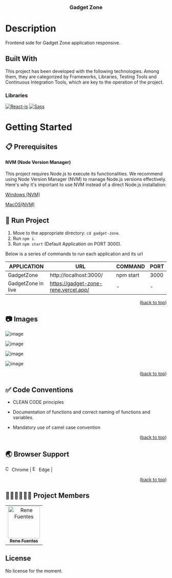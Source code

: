 <a name="readme-top"></a>

<!-- PROJECT LOGO -->
<br />

  <h3 align="center">Gadget Zone</h3>



# Description

Frontend side for Gadget Zone application responsive. 

## Built With

This project has been developed with the following technologies. Among them, they are categorized by Frameworks, Libraries, Testing Tools and Continuous Integration Tools, which are key to the operation of the project.

### Libraries

[![React-js][React-js.io]][React-url]
[![Sass][Sass.io]][Sass-url]


<!-- GETTING STARTED -->

# Getting Started

## 📋 Prerequisites

#### NVM (Node Version Manager) <br>

This project requires Node.js to execute its functionalities. We recommend using Node Version Manager (NVM) to manage Node.js versions effectively. Here's why it's important to use NVM instead of a direct Node.js installation:

[Windows (NVM)](https://github.com/coreybutler/nvm-windows/releases)

[MacOS(NVM)](https://collabnix.com/how-to-install-and-configure-nvm-on-mac-os/)

<!-- RUN PROJECT -->

## 🚀 Run Project

1. Move to the appropriate directory: `cd gadget-zone`.<br />
2. Run `npm i`.
3. Run `npm start` (Default Application on PORT 3000).

Below is a series of commands to run each application and its url

| APPLICATION  | URL                                 | COMMAND           | PORT |
| ------------ | ----------------------------------- | ----------------- | ---- |
| GadgetZone  | http://localhost:3000/    | npm start | 3000 |
| GadgetZone in live | https://gadget-zone-rene.vercel.app/   | - | - |

<p align="right">(<a href="#readme-top">back to top</a>)</p>


<!-- Images -->

## 📷 Images

![image](https://github.com/ReneKubax/Gadget-Zone--Eccomerce/assets/97212849/0e448b05-6c4a-4ab6-9d41-81d2afbbef0a)

![image](https://github.com/ReneKubax/Gadget-Zone--Eccomerce/assets/97212849/e154604b-365c-434d-a9c8-21caf96a117c)

![image](https://github.com/ReneKubax/Gadget-Zone--Eccomerce/assets/97212849/955ef9df-e878-4412-b6e3-df63800a04d0)

![image](https://github.com/ReneKubax/Gadget-Zone--Eccomerce/assets/97212849/b65d6486-42c2-4110-8742-3fa4ee49d33a)




<p align="right">(<a href="#readme-top">back to top</a>)</p>

## ✅ Code Conventions


- CLEAN CODE principles

- Documentation of functions and correct naming of functions and variables.

- Mandatory use of camel case convention

<p align="right">(<a href="#readme-top">back to top</a>)</p>

<!-- BROWSER SUPPORT -->

## 🌏 Browser Support

<img src="https://user-images.githubusercontent.com/1215767/34348387-a2e64588-ea4d-11e7-8267-a43365103afe.png" alt="Chrome" width="16px" height="16px" /> Chrome | <img src="https://user-images.githubusercontent.com/1215767/34348380-93e77ae8-ea4d-11e7-8696-9a989ddbbbf5.png" alt="Edge" width="16px" height="16px" /> Edge |

<p align="right">(<a href="#readme-top">back to top</a>)</p>

<!-- PROJECT MEMBERS -->

## 🧑🏻‍💻🧑🏻‍💻 Project Members

<table>
  <tr>
     <td align="center"><a href="https://github.com/ReneKubax"><img src="https://lh7-us.googleusercontent.com/cdumdpS82APfMtRociVe7nIRT83FOb7p31PE3ltCx7turBdf8FDY-bFPDd3gFEC0cD0G3vo96kARseIBAVzx_qXT-g6luouj5OrR-moSkB6ZMeaU3pn81g0VpJ72H8m8wwk7PLODE81LHOQRE9FGcYX1Sw=s2048" width="100px;" height="auto" alt="Rene Fuentes"/><br /><sub><b>Rene Fuentes</b></sub></a></td>
      
  </tr>
</table>

<!-- MARKDOWN LINKS & IMAGES -->

[contributors-shield]: https://img.shields.io/github/contributors/othneildrew/Best-README-Template.svg?style=for-the-badge
[contributors-url]: https://github.com/othneildrew/Best-README-Template/graphs/contributors
[forks-shield]: https://img.shields.io/github/forks/othneildrew/Best-README-Template.svg?style=for-the-badge
[forks-url]: https://github.com/othneildrew/Best-README-Template/network/members
[stars-shield]: https://img.shields.io/github/stars/othneildrew/Best-README-Template.svg?style=for-the-badge
[stars-url]: https://github.com/othneildrew/Best-README-Template/stargazers
[issues-shield]: https://img.shields.io/github/issues/othneildrew/Best-README-Template.svg?style=for-the-badge
[issues-url]: https://github.com/othneildrew/Best-README-Template/issues
[license-shield]: https://img.shields.io/github/license/othneildrew/Best-README-Template.svg?style=for-the-badge
[license-url]: https://github.com/othneildrew/Best-README-Template/blob/master/LICENSE.txt

<!-- TECHNOLOGIES -->

[Next-js]: https://img.shields.io/badge/Next.js-000000?style=for-the-badge&logo=next.js&logoColor=white
[Next-js.io]: https://img.shields.io/badge/Next.js-000000?style=for-the-badge&logo=next.js&logoColor=white
[Next-url]: https://nextjs.org
[React-js]: https://img.shields.io/badge/React-61DAFB?style=for-the-badge&logo=react&logoColor=black
[React-js.io]: https://img.shields.io/badge/React-61DAFB?style=for-the-badge&logo=react&logoColor=black
[React-url]: https://es.react.dev
[Chakra-ui]: https://img.shields.io/badge/Chakra_UI-319795?style=for-the-badge&logo=chakraui&logoColor=white
[Chakra-ui.io]: https://img.shields.io/badge/Chakra_UI-319795?style=for-the-badge&logo=chakraui&logoColor=white
[Chakra-url]: https://chakra-ui.com
[Redux]: https://img.shields.io/badge/Redux-764ABC?style=for-the-badge&logo=redux&logoColor=white
[Redux.io]: https://img.shields.io/badge/Redux-764ABC?style=for-the-badge&logo=redux&logoColor=white
[Redux-url]: https://redux.js.org
[Typescript.io]: https://shields.io/badge/TypeScript-3178C6?logo=TypeScript&logoColor=FFF&style=flat-square
[Typescript-url]: https://www.typescriptlang.org/
[Node-url]: https://nodejs.org/en/blog/release/v18.17.0
[Node.io]: https://img.shields.io/badge/node.js-6DA55F?style=for-the-badge&logo=node.js&logoColor=white
[Sass-url]: https://sass-lang.com/
[Sass.io]: https://img.shields.io/badge/SASS-hotpink.svg?style=for-the-badge&logo=SASS&logoColor=white
[Jest-url]: https://jestjs.io/
[Jest.io]: https://img.shields.io/badge/-jest-%23C21325?style=for-the-badge&logo=jest&logoColor=white
[GithubActions-url]: https://github.com/features/actions
[GithubActions.io]: https://img.shields.io/badge/github%20actions-%232671E5.svg?style=for-the-badge&logo=githubactions&logoColor=white

## License

No license for the moment.
